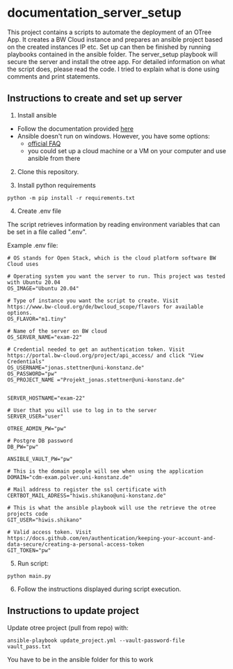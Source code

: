 # documentation_server_setup

This project contains a scripts to automate the deployment of an OTree App. It creates a BW Cloud instance and prepares an ansible project based on the created instances IP etc. Set up can then be finished by running playbooks contained in the ansible folder. The server_setup playbook will secure the server and install the otree app. For detailed information on what the script does, please read the code. I tried to explain what is done using comments and print statements.

## Instructions to create and set up server

1. Install ansible

- Follow the documentation provided [here](https://docs.ansible.com/ansible/latest/installation_guide/intro_installation.html#installing-ansible-on-windows)
- Ansible doesn't run on windows. However, you have some options:
  - [official FAQ](https://docs.ansible.com/ansible/latest/user_guide/windows_faq.html#windows-faq-ansible)
  - you could set up a cloud machine or a VM on your computer and use ansible from there

2. Clone this repository.

3. Install python requirements

`python -m pip install -r requirements.txt`

4. Create .env file

The script retrieves information by reading environment variables that can be set in a file called ".env".

Example .env file:

```
# OS stands for Open Stack, which is the cloud platform software BW Cloud uses

# Operating system you want the server to run. This project was tested with Ubuntu 20.04
OS_IMAGE="Ubuntu 20.04"

# Type of instance you want the script to create. Visit https://www.bw-cloud.org/de/bwcloud_scope/flavors for available options.
OS_FLAVOR="m1.tiny"

# Name of the server on BW cloud
OS_SERVER_NAME="exam-22"

# Credential needed to get an authentication token. Visit https://portal.bw-cloud.org/project/api_access/ and click "View Credentials"
OS_USERNAME="jonas.stettner@uni-konstanz.de"
OS_PASSWORD="pw"
OS_PROJECT_NAME ="Projekt_jonas.stettner@uni-konstanz.de"


SERVER_HOSTNAME="exam-22"

# User that you will use to log in to the server
SERVER_USER="user"

OTREE_ADMIN_PW="pw"

# Postgre DB password
DB_PW="pw"

ANSIBLE_VAULT_PW="pw"

# This is the domain people will see when using the application
DOMAIN="cdm-exam.polver.uni-konstanz.de"

# Mail address to register the ssl certificate with
CERTBOT_MAIL_ADRESS="hiwis.shikano@uni-konstanz.de"

# This is what the ansible playbook will use the retrieve the otree projects code
GIT_USER="hiwis.shikano"

# Valid access token. Visit https://docs.github.com/en/authentication/keeping-your-account-and-data-secure/creating-a-personal-access-token
GIT_TOKEN="pw"
```

5. Run script:

`python main.py`

6. Follow the instructions displayed during script execution.

## Instructions to update project

Update otree project (pull from repo) with:

`ansible-playbook update_project.yml --vault-password-file vault_pass.txt`

You have to be in the ansible folder for this to work
